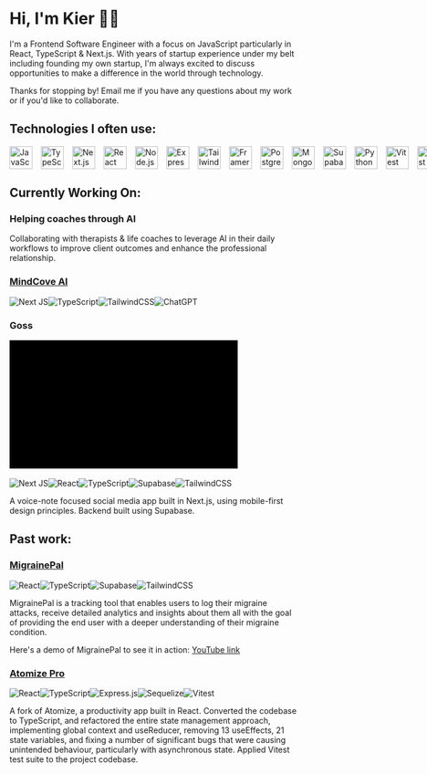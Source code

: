 # Hi, I'm Kier 👋🏻

I'm a Frontend Software Engineer with a focus on JavaScript particularly in React, TypeScript & Next.js. With years of startup experience under my belt including founding my own startup, I'm always excited to discuss opportunities to make a difference in the world through technology.

Thanks for stopping by! Email me if you have any questions about my work or if you'd like to collaborate.

## Technologies I often use:

<div style="display: flex; gap: 15px;">
<img src="https://cdn.jsdelivr.net/gh/devicons/devicon@latest/icons/javascript/javascript-original.svg" width=40 height=40 title='JavaScript' />
<img src="https://cdn.jsdelivr.net/gh/devicons/devicon@latest/icons/typescript/typescript-original.svg" width=40 height=40 title='TypeScript' />
<img src="https://cdn.jsdelivr.net/gh/devicons/devicon@latest/icons/nextjs/nextjs-original.svg" width=40 height=40 title='Next.js' />
<img src="https://cdn.jsdelivr.net/gh/devicons/devicon@latest/icons/react/react-original.svg"  width=40 height=40 title='React' />
<img src="https://cdn.jsdelivr.net/gh/devicons/devicon@latest/icons/nodejs/nodejs-plain-wordmark.svg" width=40 height=40 title='Node.js' />
<img src="https://cdn.jsdelivr.net/gh/devicons/devicon@latest/icons/express/express-original.svg" width=40 height=40 title='Express.js' />
<img src="https://cdn.jsdelivr.net/gh/devicons/devicon@latest/icons/tailwindcss/tailwindcss-original.svg" width=40 height=40 title='Tailwind' />
<img src="https://cdn.jsdelivr.net/gh/devicons/devicon@latest/icons/framermotion/framermotion-original.svg" width=40 height=40 title='Framer Motion' />
<img src="https://cdn.jsdelivr.net/gh/devicons/devicon@latest/icons/postgresql/postgresql-original.svg" width=40 height=40 title='PostgreSQL' />
<img src="https://cdn.jsdelivr.net/gh/devicons/devicon@latest/icons/mongodb/mongodb-original.svg" width=40 height=40 title='MongoDB' />
<img src="https://cdn.jsdelivr.net/gh/devicons/devicon@latest/icons/supabase/supabase-original.svg" width=40 height=40 title='Supabase' />
<img src="https://cdn.jsdelivr.net/gh/devicons/devicon@latest/icons/python/python-original.svg" width=40 height=40 title='Python' />
<img src="https://cdn.jsdelivr.net/gh/devicons/devicon@latest/icons/vitest/vitest-original.svg" width=40 height=40 title='Vitest'  />
<img src="https://cdn.jsdelivr.net/gh/devicons/devicon@latest/icons/jest/jest-plain.svg" width=40 height=40 title='Jest' />
<img src="https://cdn.jsdelivr.net/gh/devicons/devicon@latest/icons/git/git-original.svg" width=40 height=40 title='Git' />
<img src='./images/shadcn.png' width=40 height=40 title='Shadcn/ui' />
<img src="https://cdn.jsdelivr.net/gh/devicons/devicon@latest/icons/figma/figma-original.svg" width=40 height=40 title='Figma' />
</div>

## Currently Working On:

### Helping coaches through AI

Collaborating with therapists & life coaches to leverage AI in their daily workflows to improve client outcomes and enhance the professional relationship.

### [MindCove AI](https://mindcove.app/)

![Next JS](https://img.shields.io/badge/Next-black?style=for-the-badge&logo=next.js&logoColor=white)![TypeScript](https://img.shields.io/badge/typescript-%23007ACC.svg?style=for-the-badge&logo=typescript&logoColor=white)![TailwindCSS](https://img.shields.io/badge/tailwindcss-%2338B2AC.svg?style=for-the-badge&logo=tailwind-css&logoColor=white)![ChatGPT](https://img.shields.io/badge/chatGPT-74aa9c?style=for-the-badge&logo=openai&logoColor=white)

### Goss

![Goss UI Gif](./animations/gossgif1mb.gif)

![Next JS](https://img.shields.io/badge/Next-black?style=for-the-badge&logo=next.js&logoColor=white)![React](https://img.shields.io/badge/react-%2320232a.svg?style=for-the-badge&logo=react&logoColor=%2361DAFB)![TypeScript](https://img.shields.io/badge/typescript-%23007ACC.svg?style=for-the-badge&logo=typescript&logoColor=white)![Supabase](https://img.shields.io/badge/Supabase-3ECF8E?style=for-the-badge&logo=supabase&logoColor=white)![TailwindCSS](https://img.shields.io/badge/tailwindcss-%2338B2AC.svg?style=for-the-badge&logo=tailwind-css&logoColor=white)

A voice-note focused social media app built in Next.js, using mobile-first design principles. Backend built using Supabase.

## Past work:

### [MigrainePal](https://migraine-pal.vercel.app/login)

![React](https://img.shields.io/badge/react-%2320232a.svg?style=for-the-badge&logo=react&logoColor=%2361DAFB)![TypeScript](https://img.shields.io/badge/typescript-%23007ACC.svg?style=for-the-badge&logo=typescript&logoColor=white)![Supabase](https://img.shields.io/badge/Supabase-3ECF8E?style=for-the-badge&logo=supabase&logoColor=white)![TailwindCSS](https://img.shields.io/badge/tailwindcss-%2338B2AC.svg?style=for-the-badge&logo=tailwind-css&logoColor=white)

MigrainePal is a tracking tool that enables users to log their migraine attacks, receive detailed analytics and insights about them all with the goal of providing the end user with a deeper understanding of their migraine condition.

Here's a demo of MigrainePal to see it in action: [YouTube link](https://youtu.be/kwPL03Xq2R0)

### [Atomize Pro](https://github.com/kmoze/refactored-atomize)

![React](https://img.shields.io/badge/react-%2320232a.svg?style=for-the-badge&logo=react&logoColor=%2361DAFB)![TypeScript](https://img.shields.io/badge/typescript-%23007ACC.svg?style=for-the-badge&logo=typescript&logoColor=white)![Express.js](https://img.shields.io/badge/express.js-%23404d59.svg?style=for-the-badge&logo=express&logoColor=%2361DAFB)![Sequelize](https://img.shields.io/badge/Sequelize-52B0E7?style=for-the-badge&logo=Sequelize&logoColor=white)![Vitest](https://img.shields.io/badge/-Vitest-252529?style=for-the-badge&logo=vitest&logoColor=FCC72B)

A fork of Atomize, a productivity app built in React. Converted the codebase to TypeScript, and refactored the entire state management approach, implementing global context and useReducer, removing 13 useEffects, 21 state variables, and fixing a number of significant bugs that were causing unintended behaviour, particularly with asynchronous state. Applied Vitest test suite to the project codebase.
